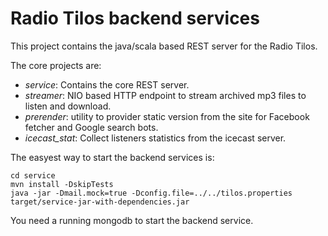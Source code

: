 # Radio Tilos backend services

This project contains the java/scala based REST server for the Radio Tilos.

The core projects are:

* _service_: Contains the core REST server.
* _streamer_: NIO based HTTP endpoint to stream archived mp3 files to listen and download.
* _prerender_: utility to provider static version from the site for Facebook fetcher and Google search bots.
* _icecast_stat_: Collect listeners statistics from the icecast server.

The easyest way to start the backend services is:

```
cd service
mvn install -DskipTests
java -jar -Dmail.mock=true -Dconfig.file=../../tilos.properties target/service-jar-with-dependencies.jar
```

You need a running mongodb to start the backend service.








